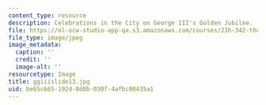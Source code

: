 ```yaml
---
content_type: resource
description: Celebrations in the City on George III's Golden Jubilee.
file: https://ol-ocw-studio-app-qa.s3.amazonaws.com/courses/21h-342-the-royal-family-fall-2003/be65c665192d8d0b030f4afbc00435a1_ggiiislide13.jpg
file_type: image/jpeg
image_metadata:
  caption: ''
  credit: ''
  image-alt: ''
resourcetype: Image
title: ggiiislide13.jpg
uid: be65c665-192d-8d0b-030f-4afbc00435a1
---
```

